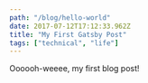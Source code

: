 ```yaml
---
path: "/blog/hello-world"
date: 2017-07-12T17:12:33.962Z
title: "My First Gatsby Post"
tags: ["technical", "life"]
---
```


Oooooh-weeee, my first blog post!